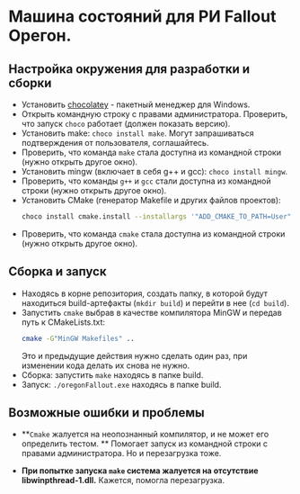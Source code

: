 # Машина состояний для РИ Fallout Орегон.

## Настройка окружения для разработки и сборки

- Установить [chocolatey](https://chocolatey.org/) - пакетный менеджер для Windows.
- Открыть командную строку с правами администратора. Проверить, что запуск `choco` работает (должен показать версию).
- Установить make: `choco install make`. Могут запрашиваться подтверждения от пользователя, соглашайтесь.
- Проверить, что команда `make` стала доступна из командной строки (нужно открыть другое окно).
- Установить mingw (включает в себя g++ и gcc): `choco install mingw`.
- Проверить, что команды `g++` и `gcc` стали доступна из командной строки (нужно открыть другое окно).
- Установить CMake (генератор Makefile и других файлов проектов): 
  ```bash
  choco install cmake.install --installargs '"ADD_CMAKE_TO_PATH=User"'
  ```
- Проверить, что команда `cmake` стала доступна из командной строки (нужно открыть другое окно).

## Сборка и запуск
- Находясь в корне репозитория, создать папку, в которой будут находиться build-артефакты (`mkdir build`) и перейти в нее (`cd build`).
- Запустить `cmake` выбрав в качестве компилятора MinGW и передав путь к CMakeLists.txt: 
  ```bash
  cmake -G"MinGW Makefiles" ..
  ```
  Это и предыдущие действия нужно сделать один раз, при изменении кода делать их снова не нужно.
- Сборка: запустить `make` находясь в папке build.
- Запуск: `./oregonFallout.exe` находясь в папке build.

## Возможные ошибки и проблемы
- **`Сmake` жалуется на неопознанный компилятор, и не может его определить тестом. **
  Помогает запуск из командной строки с правами администратора. Но и перезагрузка тоже.

- **При попытке запуска `make` система жалуется на отсутствие libwinpthread-1.dll.**
  Кажется, помогла перезагрузка.
  
